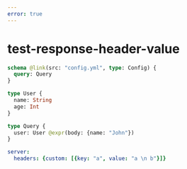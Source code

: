 ```yaml
---
error: true
---
```


# test-response-header-value

```graphql @config
schema @link(src: "config.yml", type: Config) {
  query: Query
}

type User {
  name: String
  age: Int
}

type Query {
  user: User @expr(body: {name: "John"})
}
```

```yml @file:config.yml
server:
  headers: {custom: [{key: "a", value: "a \n b"}]}
```
